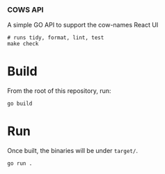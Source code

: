 ### COWS API
A simple GO API to support the cow-names React UI
```
# runs tidy, format, lint, test
make check
```

# Build
From the root of this repository, run:
```shell
go build
```

# Run
Once built, the binaries will be under `target/`.
```shell
go run .
```